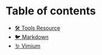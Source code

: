 # Table of contents

* [🛠 Tools Resource](README.md)
* [🐦 Markdown](markdown.md)
* [🪱 Vimium](vimium.md)
